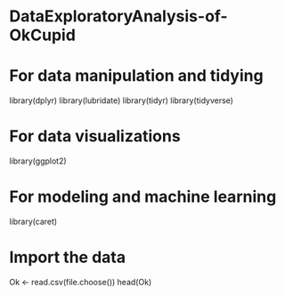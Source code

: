 # DataExploratoryAnalysis-of-OkCupid
# For data manipulation and tidying
library(dplyr)
library(lubridate)
library(tidyr)
library(tidyverse)

# For data visualizations
library(ggplot2)

# For modeling and machine learning
library(caret)

# Import the data 
Ok <- read.csv(file.choose())
head(Ok)
